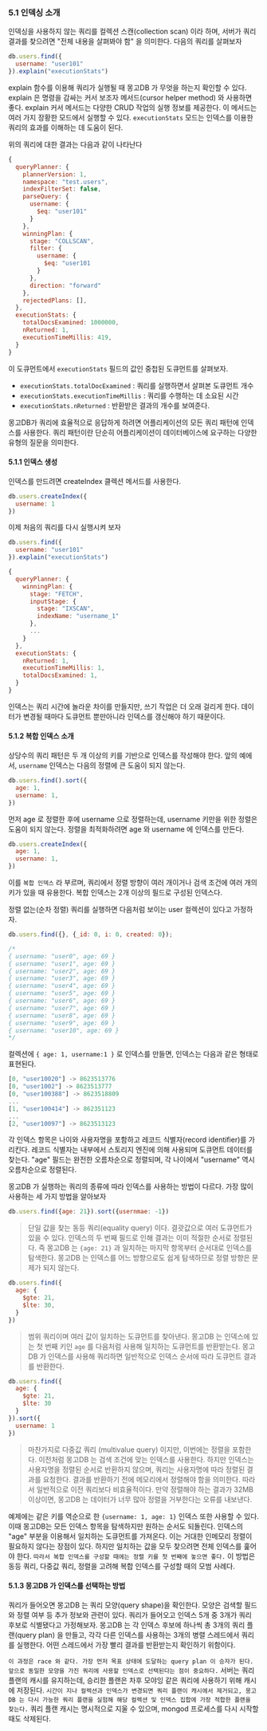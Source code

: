 ### 5.1 인덱싱 소개
인덱싱을 사용하지 않는 쿼리를 컬렉션 스캔(collection scan) 이라 하며, 서버가 쿼리 결과를 찾으려면 "전체 내용을 살펴봐야 함" 을 의미한다. 다음의 쿼리를 살펴보자 

```javascript
db.users.find({
  username: "user101"
}).explain("executionStats")
```

explain 함수를 이용해 쿼리가 실행될 때 몽고DB 가 무엇을 하는지 확인할 수 있다. explain 은 명령을 감싸는 커서 보조자 메서드(cursor helper method) 와 사용하면 좋다. explain 커서 메서드는 다양한 CRUD 작업의 실행 정보를 제공한다. 이 메서드는 여러 가지 장황한 모드에서 실행할 수 있다. `executionStats` 모드는 인덱스를 이용한 쿼리의 효과를 이해하는 데 도움이 된다. 

위의 쿼리에 대한 결과는 다음과 같이 나타난다

```javascript
{
  queryPlanner: {
    plannerVersion: 1,
    namespace: "test.users",
    indexFilterSet: false,
    parseQuery: {
      username: {
        $eq: "user101"
      }
    },
    winningPlan: {
      stage: "COLLSCAN",
      filter: {
        username: {
          $eq: "user101
        }
      },
      direction: "forward"
    },
    rejectedPlans: [],
  },
  executionStats: {
    totalDocsExamined: 1000000,
    nReturned: 1,
    executionTimeMillis: 419,
  }
}
```

이 도큐먼트에서 `executionStats` 필드의 값인 중첩된 도큐먼트를 살펴보자. 

* `executionStats.totalDocExamined` : 쿼리를 실행하면서 살펴본 도큐먼트 개수
* `executionStats.executionTimeMillis` : 쿼리를 수행하는 데 소요된 시간
* `executionStats.nReturned` : 반환받은 결과의 개수를 보여준다.

몽고DB가 쿼리에 효율적으로 응답하게 하려면 어플리케이션의 모든 쿼리 패턴에 인덱스를 사용한다. 쿼리 패턴이란 단순히 어플리케이션이 데이터베이스에 요구하는 다양한 유형의 질문을 의미한다.


#### 5.1.1 인덱스 생성 
인덱스를 만드려면 createIndex 클렉션 메서드를 사용한다.

```javascript
db.users.createIndex({
  username: 1
})
```

이제 처음의 쿼리를 다시 실행시켜 보자 

```javascript
db.users.find({
  username: "user101"
}).explain("executionStats")

{
  queryPlanner: {
    winningPlan: {
      stage: "FETCH",
      inputStage: {
        stage: "IXSCAN",
        indexName: "username_1"
      },
      ...
    }
  },
  executionStats: {
    nReturned: 1,
    executionTimeMillis: 1,
    totalDocsExamined: 1,
  }
}
```

인덱스는 쿼리 시간에 놀라운 차이를 만들지만, 쓰기 작업은 더 오래 걸리게 한다. 데이터가 변경될 때마다 도큐먼트 뿐만아니라 인덱스를 갱신해야 하기 때문이다.


#### 5.1.2 복합 인덱스 소개 
상당수의 쿼리 패턴은 두 개 이상의 키를 기반으로 인덱스를 작성해야 한다. 앞의 예에서, `username` 인덱스는 다음의 정렬에 큰 도움이 되지 않는다.

```javascript
db.users.find().sort({
  age: 1,
  username: 1,
})
```

먼저 age 로 정렬한 후에 username 으로 정렬하는데, username 키만을 위한 정렬은 도움이 되지 않는다. 정렬을 최적화하려면 age 와 username 에 인덱스를 만든다.

```javascript
db.users.createIndex({
  age: 1,
  username: 1,
})
```

이를 `복합 인덱스` 라 부르며, 쿼리에서 정렬 방향이 여러 개이거나 검색 조건에 여러 개의 키가 있을 때 유용한다. 복합 인덱스는 2개 이상의 필드로 구성된 인덱스다.

정렬 없는(순차 정렬) 쿼리를 실행하면 다음처럼 보이는 user 컬렉션이 있다고 가정하자.

```javascript
db.users.find({}, {_id: 0, i: 0, created: 0});

/*
{ username: "user0", age: 69 }
{ username: "user1", age: 69 }
{ username: "user2", age: 69 }
{ username: "user3", age: 69 }
{ username: "user4", age: 69 }
{ username: "user5", age: 69 }
{ username: "user6", age: 69 }
{ username: "user7", age: 69 }
{ username: "user8", age: 69 }
{ username: "user9", age: 69 }
{ username: "user10", age: 69 }
*/
```

컬렉션에 `{ age: 1, username:1 }` 로 인덱스를 만들면, 인덱스는 다음과 같은 형태로 표현된다.

```javascript
[0, "user10020"] -> 8623513776
[0, "user1002"] -> 8623513777
[0, "user100388"] -> 8623518809
...
[1, "user100414"] -> 862351123
...
[2, "user10097"] -> 8623513123
```

각 인덱스 항목은 나이와 사용자명을 포함하고 레코드 식별자(record identifier)를 가리킨다. 레코드 식별자는 내부에서 스토리지 엔진에 의해 사용되며 도큐먼트 데이터를 찾는다. "age" 필드는 완전한 오름차순으로 정렬되며, 각 나이에서 "username" 역시 오름차순으로 정렬된다.

몽고DB 가 실행하는 쿼리의 종류에 따라 인덱스를 사용하는 방법이 다르다. 가장 많이 사용하는 세 가지 방법을 알아보자

```javascript
db.users.find({age: 21}).sort({usernmae: -1})
```
> 단일 값을 찾는 동등 쿼리(equality query) 이다. 결괏값으로 여러 도큐먼트가 있을 수 있다. 인덱스의 두 번째 필드로 인해 결과는 이미 적절한 순서로 정렬된다. 즉 몽고DB 는 `{age: 21}` 과 일치하는 마지막 항목부터 순서대로 인덱스를 탐색한다.
몽고DB 는 인덱스를 어느 방향으로도 쉽게 탐색하므로 정렬 방향은 문제가 되지 않는다.

```javascript
db.users.find({
  age: {
    $gte: 21,
    $lte: 30,
  }
})
```
> 범위 쿼리이며 여러 값이 일치하는 도큐먼트를 찾아낸다. 몽고DB 는 인덱스에 있는 첫 번째 키인 `age` 를 다음처럼 사용해 일치하는 도큐먼트를 반환받는다. 몽고DB 가 인덱스를 사용해 쿼리하면 일반적으로 인덱스 순서에 따라 도큐먼트 결과를 반환한다.


```javascript
db.users.find({
  age: {
    $gte: 21,
    $lte: 30
  }
}).sort({
  username: 1
})
```
> 마찬가지로 다중값 쿼리 (multivalue query) 이지만, 이번에는 정렬을 포함한다. 이전처럼 몽고DB 는 검색 조건에 맞는 인덱스를 사용한다. 하지만 인덱스는 사용자명을 정렬된 순서로 반환하지 않으며, 쿼리는 사용자명에 따라 정렬된 결과를 요청한다. 결과를 반환하기 전에 메모리에서 정렬해야 함을 의미한다. 따라서 일반적으로 이전 쿼리보다 비효율적이다. 만약 정렬해야 하는 결과가 32MB 이상이면, 몽고DB 는 데이터가 너무 많아 정렬을 거부한다는 오류를 내보낸다.

예제에는 같은 키를 역순으로 한 `{username: 1, age: 1}` 인덱스 또한 사용할 수 있다. 이때 몽고DB는 모든 인덱스 항목을 탐색하지만 원하는 순서도 되돌린다. 인덱스의 "age" 부분을 이용해서 일치하는 도큐먼트를 가져온다. 이는 거대한 인메모리 정렬이 필요하지 않다는 장점이 있다. 하지만 일치하는 값을 모두 찾으려면 전체 인덱스를 훑어야 한다. `따라서 복합 인덱스를 구성할 때에는 정렬 키를 첫 번째에 놓으면 좋다.` 이 방법은 동등 쿼리, 다중값 쿼리, 정렬을 고려해 복합 인덱스를 구성할 때의 모범 사례다.


#### 5.1.3 몽고DB 가 인덱스를 선택하는 방법 
쿼리가 들어오면 몽고DB 는 쿼리 모양(query shape)을 확인한다. 모양은 검색할 필드와 정렬 여부 등 추가 정보와 관련이 있다. 쿼리가 들어오고 인덱스 5개 중 3개가 쿼리 후보로 식별됐다고 가정해보자. 몽고DB 는 각 인덱스 후보에 하나씩 총 3개의 쿼리 플랜(query plan) 을 만들고, 각각 다른 인덱스를 사용하는 3개의 병렬 스레드에서 쿼리를 실행한다. 어떤 스레드에서 가장 빨리 결과를 반환받는지 확인하기 위함이다.

`이 과정은 race 와 같다. 가장 먼저 목표 상태에 도달하는 query plan 이 승자가 된다. 앞으로 동일한 모양을 가진 쿼리에 사용할 인덱스로 선택된다는 점이 중요하다.` 서버는 쿼리 플랜의 캐시를 유지하는데, 승리한 플랜은 차후 모야잉 같은 쿼리에 사용하기 위해 캐시에 저장된다. `시간이 지나 컬렉션과 인덱스가 변경되면 쿼리 플랜이 캐시에서 제거되고, 몽고DB 는 다시 가능한 쿼리 플랜을 실험해 해당 컬렉션 및 인덱스 집합에 가장 적합한 플랜을 찾는다.` 쿼리 플랜 캐시는 명시적으로 지울 수 있으며, mongod 프로세스를 다시 시작할 때도 삭제된다.